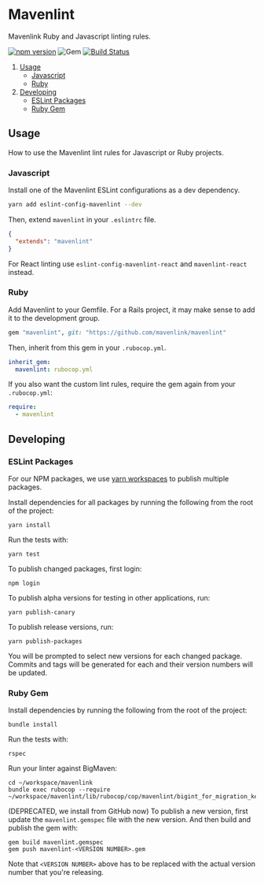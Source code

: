 # Mavenlint

Mavenlink Ruby and Javascript linting rules.

[![npm version](https://img.shields.io/npm/v/eslint-config-mavenlint.svg?style=flat-square)](https://www.npmjs.com/package/eslint-config-mavenlint)
![Gem](https://img.shields.io/gem/v/mavenlint.svg)
[![Build Status](https://travis-ci.org/mavenlink/mavenlint.svg?branch=travis)](https://travis-ci.org/mavenlink/mavenlint)

1. [Usage](#usage)
   - [Javascript](#javascript)
   - [Ruby](#ruby)
2. [Developing](#developing)
   - [ESLint Packages](#eslint-packages)
   - [Ruby Gem](#ruby-gem)

## Usage

How to use the Mavenlint lint rules for Javascript or Ruby projects.

### Javascript

Install one of the Mavenlint ESLint configurations as a dev dependency.

```bash
yarn add eslint-config-mavenlint --dev
```

Then, extend `mavenlint` in your `.eslintrc` file.

```json
{
  "extends": "mavenlint"
}
```

For React linting use `eslint-config-mavenlint-react` and `mavenlint-react` instead.

### Ruby

Add Mavenlint to your Gemfile. For a Rails project, it may make sense to add it to the development group.

```rb
gem "mavenlint", git: "https://github.com/mavenlink/mavenlint"
```

Then, inherit from this gem in your `.rubocop.yml`.

```yml
inherit_gem:
  mavenlint: rubocop.yml
```

If you also want the custom lint rules, require the gem again from your `.rubocop.yml`:

```yml
require:
  - mavenlint
```

## Developing

### ESLint Packages

For our NPM packages, we use [yarn workspaces](https://yarnpkg.com/blog/2017/08/02/introducing-workspaces/) to publish multiple packages.

Install dependencies for all packages by running the following from the root of the project:

```
yarn install
```

Run the tests with:

```
yarn test
```

To publish changed packages, first login:

```
npm login
```

To publish alpha versions for testing in other applications, run:

```
yarn publish-canary
```

To publish release versions, run:

```
yarn publish-packages
```

You will be prompted to select new versions for each changed package. Commits and tags will be generated for each and their version numbers will be updated.

### Ruby Gem

Install dependencies by running the following from the root of the project:

```
bundle install
```

Run the tests with:

```
rspec
```

Run your linter against BigMaven:

```
cd ~/workspace/mavenlink
bundle exec rubocop --require ~/workspace/mavenlint/lib/rubocop/cop/mavenlint/bigint_for_migration_keys.rb
```

(DEPRECATED, we install from GitHub now)
To publish a new version, first update the `mavenlint.gemspec` file with the new version. And then build and publish the gem with:

```
gem build mavenlint.gemspec
gem push mavenlint-<VERSION NUMBER>.gem
```

Note that `<VERSION NUMBER>` above has to be replaced with the actual version number that you're releasing.
